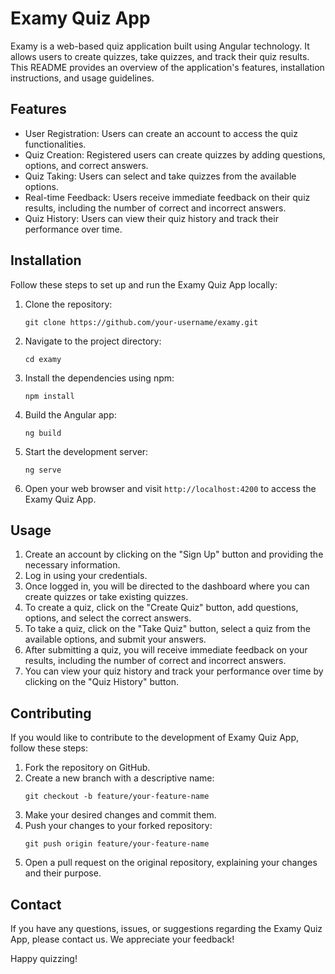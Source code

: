 # Examy Quiz App

Examy is a web-based quiz application built using Angular technology. It allows users to create quizzes, take quizzes, and track their quiz results. This README provides an overview of the application's features, installation instructions, and usage guidelines.

## Features

- User Registration: Users can create an account to access the quiz functionalities.
- Quiz Creation: Registered users can create quizzes by adding questions, options, and correct answers.
- Quiz Taking: Users can select and take quizzes from the available options.
- Real-time Feedback: Users receive immediate feedback on their quiz results, including the number of correct and incorrect answers.
- Quiz History: Users can view their quiz history and track their performance over time.

## Installation

Follow these steps to set up and run the Examy Quiz App locally:

1. Clone the repository:

   ```
   git clone https://github.com/your-username/examy.git
   ```

2. Navigate to the project directory:

   ```
   cd examy
   ```

3. Install the dependencies using npm:

   ```
   npm install
   ```

4. Build the Angular app:

   ```
   ng build
   ```

5. Start the development server:

   ```
   ng serve
   ```

6. Open your web browser and visit `http://localhost:4200` to access the Examy Quiz App.

## Usage

1. Create an account by clicking on the "Sign Up" button and providing the necessary information.
2. Log in using your credentials.
3. Once logged in, you will be directed to the dashboard where you can create quizzes or take existing quizzes.
4. To create a quiz, click on the "Create Quiz" button, add questions, options, and select the correct answers.
5. To take a quiz, click on the "Take Quiz" button, select a quiz from the available options, and submit your answers.
6. After submitting a quiz, you will receive immediate feedback on your results, including the number of correct and incorrect answers.
7. You can view your quiz history and track your performance over time by clicking on the "Quiz History" button.

## Contributing

If you would like to contribute to the development of Examy Quiz App, follow these steps:

1. Fork the repository on GitHub.
2. Create a new branch with a descriptive name:
   ```
   git checkout -b feature/your-feature-name
   ```
3. Make your desired changes and commit them.
4. Push your changes to your forked repository:
   ```
   git push origin feature/your-feature-name
   ```
5. Open a pull request on the original repository, explaining your changes and their purpose.



## Contact

If you have any questions, issues, or suggestions regarding the Examy Quiz App, please contact us. We appreciate your feedback!

Happy quizzing!
